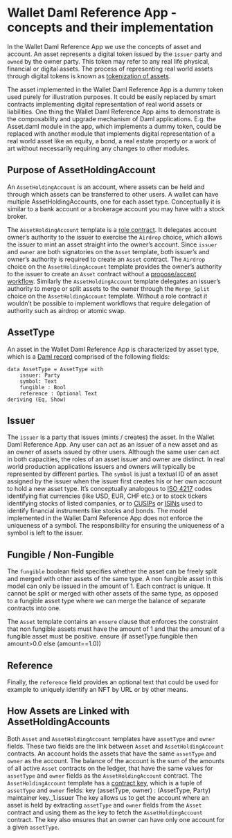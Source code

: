 # Wallet Daml Reference App - concepts and their implementation

In the Wallet Daml Reference App we use the concepts of asset and account. An asset represents a digital token issued by the `issuer` party and `owned` by the owner party. This token may refer to any real life physical, financial or digital assets. The process of representing real world assets through digital tokens is known as [tokenization of assets](https://www.bnymellon.com/us/en/insights/all-insights/tokenization-opening-illiquid-assets-to-investors.html). 

The asset implemented in the Wallet Daml Reference App is a dummy token used purely for illustration purposes. It could be easily replaced by smart contracts implementing digital representation of real world assets or liabilities. One thing the Wallet Daml Reference App aims to demonstrate is the composability and upgrade mechanism of Daml applications. E.g. the Asset.daml module in the app, which implements a dummy token, could be replaced with another module that implements digital representation of a real world asset like an equity, a bond, a real estate property or a work of art without necessarily requiring any changes to other modules.
## Purpose of AssetHoldingAccount
An `AssetHoldingAccount` is an account, where assets can be held and through which assets can be transferred to other users. A wallet can have multiple AssetHoldingAccounts, one for each asset type. Conceptually it is similar to a bank account or a brokerage account you may have with a stock broker.

The `AssetHoldingAccount` template is a [role contract](https://docs.daml.com/daml/intro/6_Parties.html#use-role-contracts-for-ongoing-authorization). It delegates account owner’s authority to the issuer to exercise the `Airdrop` choice, which allows the issuer to mint an asset straight into the owner’s account. Since `issuer` and `owner` are both signatories on the `Asset` template, both issuer’s and owner’s authority is required to create an `Asset` contract. The `Airdrop` choice on the `AssetHoldingAccount` template provides the owner’s authority to the issuer to create an `Asset` contract without a [propose/accept workflow](https://docs.daml.com/daml/patterns/initaccept.html). Similarly the `AssetHoldingAccount` template delegates an issuer’s authority to merge or split assets to the owner through the `Merge_Split` choice on the `AssetHoldingAccount` template. Without a role contract it wouldn’t be possible to implement workflows that require delegation of authority such as airdrop or atomic swap.

## AssetType
An asset in the Wallet Daml Reference App is characterized by asset type, which is a [Daml record](https://docs.daml.com/daml/intro/3_Data.html#records) comprised of the following fields:

    data AssetType = AssetType with
        issuer: Party
        symbol: Text
        fungible : Bool
        reference : Optional Text 
    deriving (Eq, Show)

## Issuer
The `issuer` is a party that issues (mints / creates) the asset. In the Wallet Daml Reference App. Any user can act as an issuer of a new asset and as an owner of assets issued by other users. Although the same user can act in both capacities, the roles of an asset issuer and owner are distinct. In real world production applications issuers and owners will typically be represented by different parties.
The `symbol` is just a textual ID of an asset assigned by the issuer when the issuer first creates his or her own account to hold a new asset type. It’s conceptually analogous to [ISO 4217](https://en.wikipedia.org/wiki/ISO_4217) codes identifying fiat currencies (like USD, EUR, CHF etc.) or to stock tickers identifying stocks of listed companies, or to [CUSIPs](https://en.wikipedia.org/wiki/CUSIP) or [ISINs](https://en.wikipedia.org/wiki/International_Securities_Identification_Number) used to identify financial instruments like stocks and bonds. The model implemented in the Wallet Daml Reference App does not enforce the uniqueness of a symbol. The responsibility for ensuring the uniqueness of a symbol is left to the issuer.
## Fungible / Non-Fungible
The `fungible` boolean field specifies whether the asset can be freely split and merged with other assets of the same type. A non fungible asset in this model can only be issued in the amount of 1. Each contract is unique. It cannot be split or merged with other assets of the same type, as opposed to a fungible asset type where we can merge the balance of separate contracts into one. 

The `Asset` template contains an `ensure` clause that enforces the constraint that non fungible assets must have the amount of 1 and that the amount of a fungible asset must be positive.
    ensure (if assetType.fungible then amount>0.0 else (amount==1.0))

## Reference
Finally, the `reference` field provides an optional text that could be used for example to uniquely identify an NFT by URL or by other means. 

## How Assets are Linked with AssetHoldingAccounts
Both `Asset` and `AssetHoldingAccount` templates have `assetType` and `owner` fields. These two fields are the link between `Asset` and `AssetHoldingAccount` contracts. An account holds the assets that have the same `assetType` and `owner` as the account. The balance of the account is the sum of the amounts of all active `Asset` contracts on the ledger, that have the same values for `assetType` and `owner` fields as the `AssetHoldingAccount` contract.
The `AssetHoldingAccount` template has a [contract key](https://docs.daml.com/daml/intro/3_Data.html#contract-keys), which is a tuple of `assetType` and `owner` fields:
    key (assetType, owner) : (AssetType, Party)
    maintainer key._1.issuer
The key allows us to get the account where an asset is held by extracting `assetType` and `owner` fields from the `Asset` contract and using them as the key to fetch the `AssetHoldingAccount` contract. The key also ensures that an owner can have only one account for a given `assetType`.